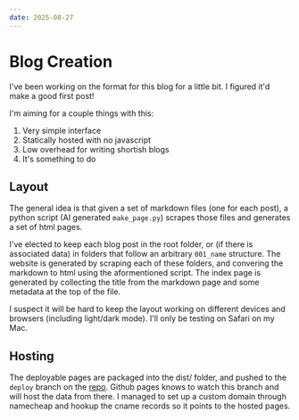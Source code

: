 ```yaml
---
date: 2025-08-27
---
```


# Blog Creation

I've been working on the format for this blog for a little bit. I figured it'd make a good first post!

I'm aiming for a couple things with this:

1. Very simple interface
2. Statically hosted with no javascript
3. Low overhead for writing shortish blogs
4. It's something to do

## Layout
The general idea is that given a set of markdown files (one for each post), a python script (AI generated `make_page.py`) scrapes those files and generates a set of html pages.

I've elected to keep each blog post in the root folder, or (if there is associated data) in folders that follow an arbitrary `001_name` structure.
The website is generated by scraping each of these folders, and convering the markdown to html using the aformentioned script.
The index page is generated by collecting the title from the markdown page and some metadata at the top of the file.


I suspect it will be hard to keep the layout working on different devices and browsers (including light/dark mode). I'll only be testing on Safari on my Mac.

## Hosting
The deployable pages are packaged into the dist/ folder, and pushed to the `deploy` branch on the [repo](https://github.com/mattlangford/matt.boats/tree/deploy).
Github pages knows to watch this branch and will host the data from there.
I managed to set up a custom domain through namecheap and hookup the cname records so it points to the hosted pages.
